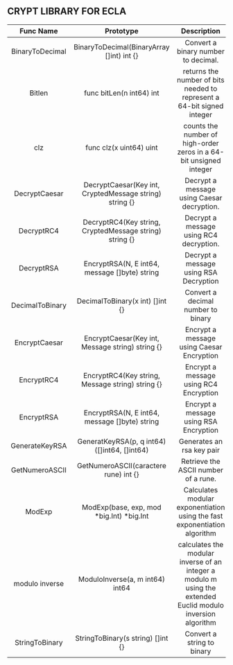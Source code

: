 ## CRYPT LIBRARY FOR ECLA


|    Func Name     |                        Prototype                        |                                                 Description                                                  |
|:----------------:|:-------------------------------------------------------:|:------------------------------------------------------------------------------------------------------------:|
| BinaryToDecimal  |        BinaryToDecimal(BinaryArray []int) int {}        |                                     Convert a binary number to decimal.                                      |
|      Bitlen      |                func bitLen(n int64) int                 |                    returns the number of bits needed to represent a 64-bit signed integer                    | 
|       clz        |                 func clz(x uint64) uint                 |                      counts the number of high-order zeros in a 64-bit unsigned integer                      |
|  DecryptCaesar   | DecryptCaesar(Key int, CryptedMessage string) string {} |                                  Decrypt a message using Caesar decryption.                                  |
|    DecryptRC4    | DecryptRC4(Key string, CryptedMessage string) string {} |                                   Decrypt a message using RC4 decryption.                                    |
|    DecryptRSA    |      EncryptRSA(N, E int64, message []byte) string      |                                    Decrypt a message using RSA Decryption                                    |
| DecimalToBinary  |             DecimalToBinary(x int) []int {}             |                                      Convert a decimal number to binary                                      |
|  EncryptCaesar   |    EncryptCaesar(Key int, Message string) string {}     |                                  Encrypt a message using Caesar Encryption                                   |
|    EncryptRC4    |    EncryptRC4(Key string, Message string) string {}     |                                    Encrypt a message using RC4 Encryption                                    |
|    EncryptRSA    |      EncryptRSA(N, E int64, message []byte) string      |                                    Encrypt a message using RSA Encryption                                    |
|  GenerateKeyRSA  |      GeneratKeyRSA(p, q int64) ([]int64, []int64)       |                                          Generates an rsa key pair                                           |
|  GetNumeroASCII  |          GetNumeroASCII(caractere rune) int {}          |                                     Retrieve the ASCII number of a rune.                                     |
|      ModExp      |        ModExp(base, exp, mod *big.Int) *big.Int         |                  Calculates modular exponentiation using the fast exponentiation algorithm                   |
| modulo inverse   |            ModuloInverse(a, m int64) int64              | calculates the modular inverse of an integer a modulo m using the extended Euclid modulo inversion algorithm |
|  StringToBinary  |            StringToBinary(s string) []int {}            |                                          Convert a string to binary                                          |


